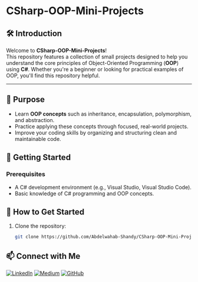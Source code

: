 # CSharp-OOP-Mini-Projects

## 🛠️ Introduction
Welcome to **CSharp-OOP-Mini-Projects**!  
This repository features a collection of small projects designed to help you understand the core principles of Object-Oriented Programming (**OOP**) using **C#**. Whether you're a beginner or looking for practical examples of OOP, you'll find this repository helpful.

---

## 🎯 Purpose
- Learn **OOP concepts** such as inheritance, encapsulation, polymorphism, and abstraction.
- Practice applying these concepts through focused, real-world projects.
- Improve your coding skills by organizing and structuring clean and maintainable code.


## 🚀 Getting Started

### Prerequisites
- A C# development environment (e.g., Visual Studio, Visual Studio Code).  
- Basic knowledge of C# programming and OOP concepts.  

## 🚀 How to Get Started
1. Clone the repository:
   ```bash
   git clone https://github.com/Abdelwahab-Shandy/CSharp-OOP-Mini-Projects.git

## 📫 Connect with Me
[![LinkedIn](https://img.shields.io/badge/-LinkedIn-0A66C2?logo=linkedin&logoColor=white)](https://www.linkedin.com/in/abdelwahab-shandy/)
[![Medium](https://img.shields.io/badge/-Medium-00AB6C?logo=medium&logoColor=white)](https://medium.com/@abdelwahabshandy)
[![GitHub](https://img.shields.io/badge/-GitHub-181717?logo=github&logoColor=white)](https://github.com/abdelwahab-shandy)
